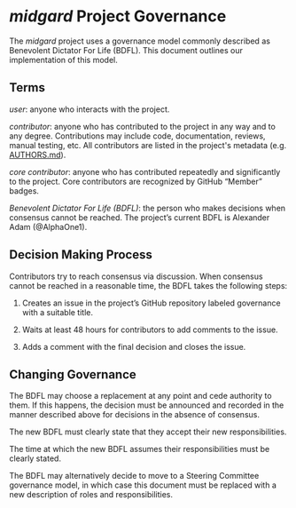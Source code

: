 <!--  SPDX-FileCopyrightText: © 2004-2025 Greg Wilson
      SPDX-FileCopyrightText: 2025 The midgard contributors.
      SPDX-License-Identifier: CC-BY-4.0
-->

*midgard* Project Governance
=============================

The *midgard* project uses a governance model commonly described as Benevolent
Dictator For Life (BDFL). This document outlines our implementation of this
model.


Terms
-----

*user*: anyone who interacts with the project.

*contributor*: anyone who has contributed to the project in any way and to any
degree. Contributions may include code, documentation, reviews, manual testing,
etc. All contributors are listed in the project's metadata
(e.g. [AUTHORS.md](AUTHORS.md)).

*core contributor*: anyone who has contributed repeatedly and significantly to
the project. Core contributors are recognized by GitHub “Member” badges.

*Benevolent Dictator For Life (BDFL)*: the person who makes decisions when
consensus cannot be reached. The project’s current BDFL is Alexander Adam
(@AlphaOne1).


Decision Making Process
-----------------------

Contributors try to reach consensus via discussion. When consensus cannot be
reached in a reasonable time, the BDFL takes the following steps:

 1. Creates an issue in the project’s GitHub repository labeled governance with
    a suitable title.

 2. Waits at least 48 hours for contributors to add comments to the issue.

 3. Adds a comment with the final decision and closes the issue.


Changing Governance
-------------------

The BDFL may choose a replacement at any point and cede authority to them. If
this happens, the decision must be announced and recorded in the manner
described above for decisions in the absence of consensus.

The new BDFL must clearly state that they accept their new responsibilities.

The time at which the new BDFL assumes their responsibilities must be clearly
stated.

The BDFL may alternatively decide to move to a Steering Committee governance
model, in which case this document must be replaced with a new description of
roles and responsibilities.
